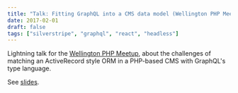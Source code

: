 ```yaml
---
title: "Talk: Fitting GraphQL into a CMS data model (Wellington PHP Meetup 2017)"
date: 2017-02-01
draft: false
tags: ["silverstripe", "graphql", "react", "headless"]
---
```


Lightning talk for the [Wellington PHP Meetup](https://www.meetup.com/PHP-Usergroup-Wellington/),
about the challenges of matching an ActiveRecord style ORM in a PHP-based CMS
with GraphQL's type language.

See [slides](https://slides.com/chillu/graphql-cms-content-model).